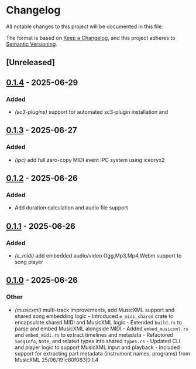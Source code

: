 # Changelog

All notable changes to this project will be documented in this file.

The format is based on [Keep a Changelog](https://keepachangelog.com/en/1.0.0/),
and this project adheres to [Semantic Versioning](https://semver.org/spec/v2.0.0.html).

## [Unreleased]

## [0.1.4](https://github.com/davehorner/e_midi/compare/e_midi_shared-v0.1.3...e_midi_shared-v0.1.4) - 2025-06-29

### Added

- *(sc3-plugins)* support for automated sc3-plugin installation and

## [0.1.3](https://github.com/davehorner/e_midi/compare/e_midi_shared-v0.1.2...e_midi_shared-v0.1.3) - 2025-06-27

### Added

- *(ipc)* add full zero-copy MIDI event IPC system using iceoryx2

## [0.1.2](https://github.com/davehorner/e_midi/compare/e_midi_shared-v0.1.1...e_midi_shared-v0.1.2) - 2025-06-26

### Added

- Add duration calculation and audio file support

## [0.1.1](https://github.com/davehorner/e_midi/compare/e_midi_shared-v0.1.0...e_midi_shared-v0.1.1) - 2025-06-26

### Added

- *(e_midi)* add embedded audio/video Ogg,Mp3,Mp4,Webm  support to song player

## [0.1.0](https://github.com/davehorner/e_midi/releases/tag/e_midi_shared-v0.1.0) - 2025-06-26

### Other

- *(musicxml)* multi-track improvements, add MusicXML support and shared song embedding logic  - Introduced `e_midi_shared` crate to encapsulate shared MIDI and MusicXML logic - Extended `build.rs` to parse and embed MusicXML alongside MIDI - Added `embed_musicxml.rs` and `embed_midi.rs` to extract timelines and metadata - Refactored `SongInfo`, `Note`, and related types into shared `types.rs` - Updated CLI and player logic to support MusicXML input and playback - Included support for extracting part metadata (instrument names, programs) from MusicXML  25/06/19|c80f083|0.1.4
